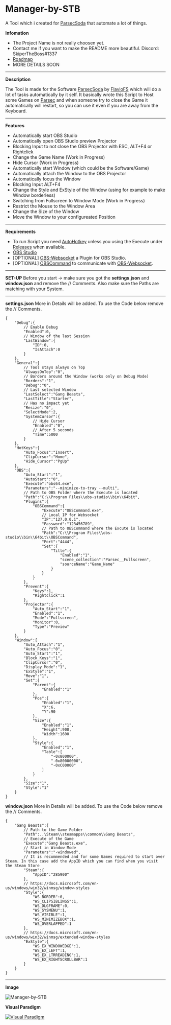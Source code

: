 # Manager-by-STB
A Tool which i created for [ParsecSoda](http://https://github.com/FlavioFS/ParsecSoda "ParsecSoda") that automate a lot of things.

**Infomation**
* The Project Name is not really choosen yet.
* Contact me if you want to make the README more beautiful. Discord: SkiperTheBoss#1337
* [Roadmap](https://trello.com/b/2skmBgus/manager-by-stb "Roadmap")
* MORE DETAILS SOON

------------

**Description**

The Tool is made for the Software [ParsecSoda](http://https://github.com/FlavioFS/ParsecSoda "ParsecSoda") by [FlavioFS](https://github.com/FlavioFS "FlavioFS") which will do a lot of tasks automatically by it self. It basically wrote this Script to Host some Games on [Parsec](https://parsec.app/ "Parsec") and when someone try to close the Game it automatically will restart, so you can use it even if you are away from the Keyboard.

------------

**Features**
* Automatically start OBS Studio
* Automatically open OBS Studio preview Projector
* Blocking Input to not close the OBS Projector with ESC, ALT+F4 or Rightclick
* Change the Game Name (Work in Progress)
* Hide Cursor (Work in Progress)
* Automatically start Window (which could be the Software/Game)
* Automatically attach the Window to the OBS Projector
* Automatically focus the Window
* Blocking Input ALT+F4
* Change the Style and ExStyle of the Window (using for example to make Window borderless)
* Switching from Fullscreen to Window Mode (Work in Progress)
* Restrict the Mouse to the Window Area
* Change the Size of the Window
* Move the Window to your configureated Position

------------

**Requirements**
* To run Script you need [AutoHotkey](https://www.autohotkey.com/ "AutoHotkey") unless you using the Execute under [Releases](https://github.com/SkiperTheBoss/Manager-by-STB/releases "Releases") when available.
* [OBS Studio](http://https://obsproject.com/ "OBS Studio")
* [OPTIONAL] [OBS-Websocket](https://obsproject.com/forum/resources/obs-websocket-remote-control-obs-studio-from-websockets.466/ "OBS-Websocket") a Plugin for OBS Studio.
* [OPTIONAL] [OBSCommand](https://obsproject.com/forum/resources/command-line-tool-for-obs-websocket-plugin-windows.615/ "OBSCommand") to communicate with [OBS-Websocket](https://obsproject.com/forum/resources/obs-websocket-remote-control-obs-studio-from-websockets.466/ "OBS-Websocket").

------------

**SET-UP**
Before you start -> make sure you got the **settings.json** and **window.json** and remove the // Comments. Also make sure the Paths are matching with your System.

------------

**settings.json** 
More in Details will be added. To use the Code below remove the // Comments.

```hjson
{
    "Debug":{
		// Enable Debug
        "Enabled":0,
		// Window of the last Session
        "LastWindow":{
            "ID":0,
            "IsAttach":0
        }
    },
    "General":{
		// Tool stays always on Top
        "AlwaysOnTop":"0",
		// Borders around the Window (works only on Debug Mode)
        "Borders":"1",
        "Debug":"0",
		// Last selected Window
        "LastSelect":"Gang Beasts",
        "LastTitle":"Starter",
		// Has no impact yet
        "Resize":"0",
        "SelectMode":2,
        "SystemCursor":{
			// Hide Cursor
            "Enabled":"0",
			// After 5 seconds
            "Time":5000
        }
    },
    "HotKeys":{
        "Auto_Focus":"Insert",
        "ClipCursor":"Home",
        "Hide_Cursor":"PgUp"
    },
    "OBS":{
        "Auto_Start":"1",
        "AutoStart":"0",
        "Execute":"obs64.exe",
        "Parameters":"--minimize-to-tray --multi",
		// Path to OBS Folder where the Execute is located
        "Path":"C:\\Program Files\\obs-studio\\bin\\64bit",
        "Plugins":{
            "OBSCommand":{
                "Execute":"OBSCommand.exe",
				// Local IP for Websocket
                "IP":"127.0.0.1",
                "Password":"123456789",
				// Path to OBSCommand where the Excute is located
                "Path":"C:\\Program Files\\obs-studio\\bin\\64bit\\OBSCommand",
                "Port":"4444",
                "Set":{
                    "Title":{
                        "Enabled":"1",
                        "scene_collection":"Parsec__Fullscreen",
                        "sourceName":"Game_Name"
                    }
                }
            }
        },
        "Prevent":{
            "Keys":1,
            "Rightclick":1
        },
        "Projector":{
            "Auto_Start":"1",
            "Enabled":"1",
            "Mode":"Fullscreen",
            "Monitor":0,
            "Type":"Preview"
        }
    },
    "Window":{
        "Auto_Attach":"1",
        "Auto_Focus":"0",
        "Auto_Start":"1",
        "Block_Keys":"1",
        "ClipCursor":"0",
        "Display_Mode":"1",
        "ExStyle":"1",
        "Move":"1",
        "Set":{
            "Parent":{
                "Enabled":"1"
            },
            "Pos":{
                "Enabled":"1",
                "X":6,
                "Y":90
            },
            "Size":{
                "Enabled":"1",
                "Height":900,
                "Width":1600
            },
            "Style":{
                "Enabled":"1",
                "Table":[
                    "-0x800000",
                    "-0x80000000",
                    "-0xC00000"
                ]
            }
        },
        "Size":"1",
        "Style":"1"
    }
}
```

**window.json** 
More in Details will be added. To use the Code below remove the // Comments.

```hjson
{
    "Gang Beasts":{
		// Path to the Game Folder
        "Path":..\Steam\\steamapps\\common\\Gang Beasts",
		// Execute of the Game
        "Execute":"Gang Beasts.exe",
		// Start in Window Mode
        "Parameters":"-windowed",
		// It is recommended and for some Games required to start over Steam. In this case add the AppID which you can find when you visit the Steam Store
        "Steam":{
            "AppID":"285900"
        },
		// https://docs.microsoft.com/en-us/windows/win32/winmsg/window-styles
        "Style":{
            "WS_BORDER":0,
            "WS_CLIPSIBLINGS":1,
            "WS_DLGFRAME":0,
            "WS_SYSMENU":1,
            "WS_VISIBLE":1,
            "WS_MINIMIZEBOX":1,
            "WS_OVERLAPPED":1
        },
		// https://docs.microsoft.com/en-us/windows/win32/winmsg/extended-window-styles
        "ExStyle":{
            "WS_EX_WINDOWEDGE":1,
            "WS_EX_LEFT":1,
            "WS_EX_LTRREADING":1,
            "WS_EX_RIGHTSCROLLBAR":1
        }
    }
}
```

------------

**Image**

![Manager-by-STB](https://github.com/SkiperTheBoss/Manager-by-STB/blob/main/image/Manager-by-STB.png "Manager-by-STB")

**Visual Paradigm**

[![Visual Paradigm](https://github.com/SkiperTheBoss/Manager-by-STB/blob/main/image/Manager-by-STB-Diagram.png "Visual Paradigm")](https://online.visual-paradigm.com/ "Visual Paradigm")
